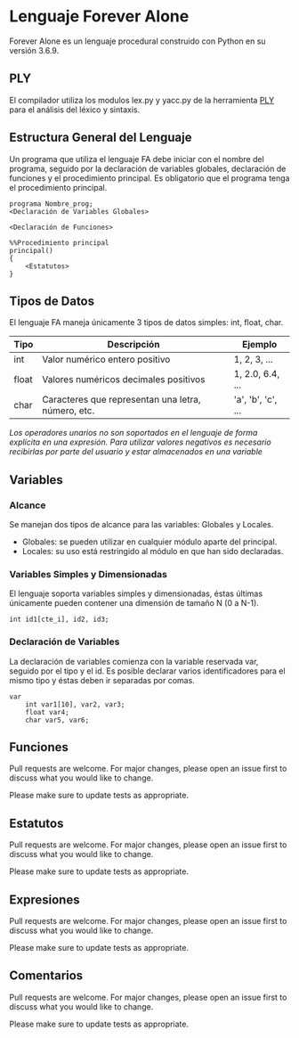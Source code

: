 # Lenguaje Forever Alone

Forever Alone es un lenguaje procedural construido con Python en su versión 3.6.9. 

## PLY

El compilador utiliza los modulos lex.py y yacc.py de la herramienta [PLY](https://www.dabeaz.com/ply/ply.html) para el análisis del léxico y sintaxis. 

## Estructura General del Lenguaje

Un programa que utiliza el lenguaje FA debe iniciar con el nombre del programa, seguido por la declaración de variables globales, declaración de funciones y el procedimiento principal. Es obligatorio que el programa tenga el procedimiento principal.


```
programa Nombre_prog;
<Declaración de Variables Globales>

<Declaración de Funciones>

%%Procedimiento principal
principal()
{
	<Estatutos>
}
```

## Tipos de Datos
El lenguaje FA maneja únicamente 3 tipos de datos simples: int, float, char.

Tipo | Descripción | Ejemplo
---- | ----------- | -------
int | Valor numérico entero positivo | 1, 2, 3, ...
float | Valores numéricos decimales positivos | 1, 2.0, 6.4, ...
char | Caracteres que representan una letra, número, etc. | 'a', 'b', 'c', ...

*Los operadores unarios no son soportados en el lenguaje de forma explícita en una expresión. Para utilizar valores negativos es necesario recibirlas por parte del usuario y estar almacenados en una variable*

## Variables

### Alcance
Se manejan dos tipos de alcance para las variables: Globales y Locales.

* Globales: se pueden utilizar en cualquier módulo aparte del principal.
* Locales: su uso está restringido al módulo en que han sido declaradas.

### Variables Simples y Dimensionadas
El lenguaje soporta variables simples y dimensionadas, éstas últimas únicamente pueden contener una dimensión de tamaño N (0 a N-1). 

```
int id1[cte_i], id2, id3;
```

### Declaración de Variables
La declaración de variables comienza con la variable reservada var, seguido por el tipo y el id. Es posible declarar varios identificadores para el mismo tipo y éstas deben ir separadas por comas.

```
var
	int var1[10], var2, var3;
	float var4;
	char var5, var6; 
```

## Funciones
Pull requests are welcome. For major changes, please open an issue first to discuss what you would like to change.

Please make sure to update tests as appropriate.

## Estatutos
Pull requests are welcome. For major changes, please open an issue first to discuss what you would like to change.

Please make sure to update tests as appropriate.

## Expresiones
Pull requests are welcome. For major changes, please open an issue first to discuss what you would like to change.

Please make sure to update tests as appropriate.

## Comentarios
Pull requests are welcome. For major changes, please open an issue first to discuss what you would like to change.

Please make sure to update tests as appropriate.